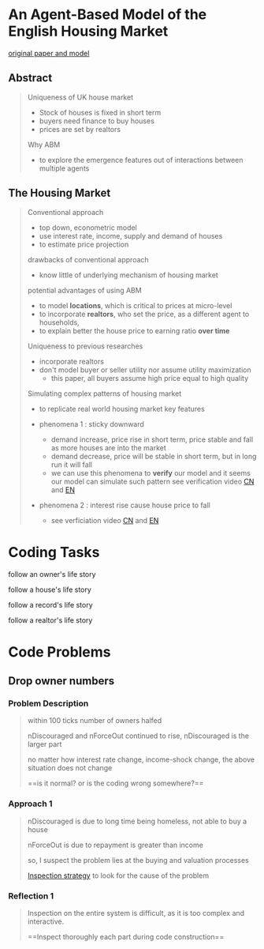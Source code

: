 # An Agent-Based Model of the English Housing Market

[original paper and model](http://cress.soc.surrey.ac.uk/housingmarket/ukhm.html) 

## Abstract

> Uniqueness of UK house market 
>
> - Stock of houses is fixed in short term
> - buyers need finance to buy houses 
> - prices are set by realtors 
>
> Why ABM
>
> - to explore the emergence features out of interactions between multiple agents 

## The Housing Market

> Conventional approach 
>
> - top down, econometric model 
> - use interest rate, income, supply and demand of houses 
> - to estimate price projection 
>
> drawbacks of conventional approach 
>
> - know little of underlying mechanism of housing market 
>
> potential advantages of using ABM 
>
> - to model **locations**, which is critical to prices at micro-level 
> - to incorporate **realtors**, who set the price, as a different agent to households, 
> - to explain better the house price to earning ratio **over time** 
>
> Uniqueness to previous researches 
>
> - incorporate realtors 
> - don't model buyer or seller utility nor assume utility maximization
>   - this paper, all buyers assume high price equal to high quality 
>
> Simulating complex patterns of housing market 
>
> - to replicate real world housing market key features 
> - phenomena 1 : sticky downward 
>
>   - demand increase, price rise in short term, price stable and fall as more houses are into the market 
>   - demand decrease, price will be stable in short term, but in long run it will fall 
>   - we can use this phenomena to **verify** our model and it seems our model can simulate such pattern see verification video [CN](https://youtu.be/srThVXLdxU0?list=PLx08F1efFq_WYCEUW9hDv_kfH3LmJs3TL) and [EN](https://youtu.be/n1NY5Flx9o8?list=PLx08F1efFq_XPiMl74IHpppb8NGqITLn2) 
> - phenomena 2 : interest rise cause house price to fall 
>   - see verficiation video [CN](https://www.bilibili.com/video/av31860025/?p=41) and [EN](https://youtu.be/HebhzFXYqkw?list=PLx08F1efFq_XPiMl74IHpppb8NGqITLn2)  
>

# Coding Tasks

follow an owner's life story

follow a house's life story

follow a record's life story 

follow a realtor's life story

# Code Problems 

## Drop owner numbers

### Problem Description

> within 100 ticks number of owners halfed
>
> nDiscouraged and nForceOut continued to rise, nDiscouraged is the larger part
>
> no matter how interest rate change, income-shock change, the above situation does not change 
>
> ==is it normal? or is the coding wrong somewhere?== 

### Approach 1

> nDiscouraged is due to long time being homeless, not able to buy a house 
>
> nForceOut is due to repayment is greater than income 
>
> so, I suspect the problem lies at the buying and valuation processes 
>
> [Inspection strategy](https://github.com/EmbraceLife/shendusuipian/blob/8aec0a6fa95307dfeeaf664218426cb3ce28099b/complexity_demos/Housing%20market%20in%20process#L693) to look for the cause of the problem

### Reflection 1

> Inspection on the entire system is difficult, as it is too complex and interactive. 
>
> ==Inspect thoroughly each part during code construction== 